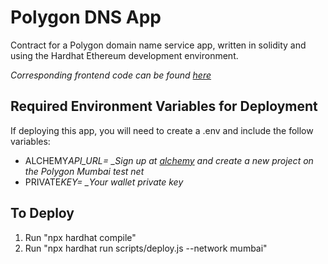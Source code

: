 # Polygon DNS App

Contract for a Polygon domain name service app, written in solidity and using the Hardhat Ethereum development environment.

_Corresponding frontend code can be found [here](https://github.com/joshuascan/domain-name-service-frontend)_

## Required Environment Variables for Deployment

If deploying this app, you will need to create a .env and include the follow variables:

- ALCHEMY*API_URL= \_Sign up at [alchemy](https://www.alchemy.com/) and create a new project on the Polygon Mumbai test net*
- PRIVATE*KEY= \_Your wallet private key*

## To Deploy

1. Run "npx hardhat compile"
2. Run "npx hardhat run scripts/deploy.js --network mumbai"
